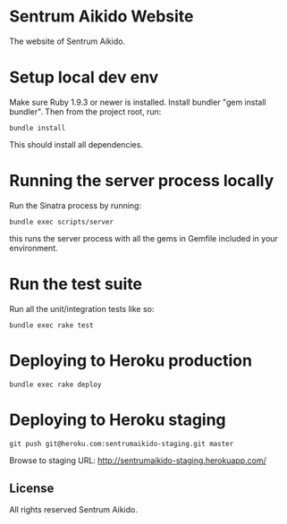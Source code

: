 # Sentrum Aikido Website

The website of Sentrum Aikido.

# Setup local dev env

Make sure Ruby 1.9.3 or newer is installed. Install bundler "gem
install bundler". Then from the project root, run:

	bundle install

This should install all dependencies.


# Running the server process locally

Run the Sinatra process by running:

	bundle exec scripts/server

this runs the server process with all the gems in Gemfile included in
your environment.

# Run the test suite

Run all the unit/integration tests like so:

	bundle exec rake test

# Deploying to Heroku production

	bundle exec rake deploy

# Deploying to Heroku staging

	git push git@heroku.com:sentrumaikido-staging.git master

Browse to staging URL: http://sentrumaikido-staging.herokuapp.com/




## License

All rights reserved Sentrum Aikido.
